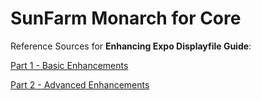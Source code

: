 # SunFarm Monarch for Core
Reference Sources for **Enhancing Expo Displayfile Guide**:


[Part 1 - Basic Enhancements](https://github.com/ASNA/SunFarm/blob/master/Enhancing%20Expo%20Displayfile%20Guide%20Part%201.pdf)


[Part 2 - Advanced Enhancements](https://github.com/ASNA/SunFarm/blob/master/Enhancing%20Expo%20Displayfile%20Guide%20Part%202.pdf)

